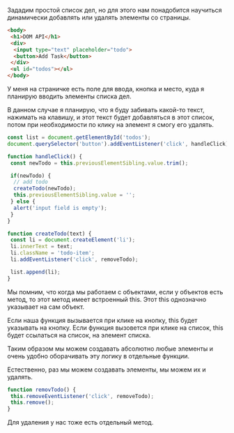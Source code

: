 Зададим простой список дел, но для этого нам понадобится научиться динамически добавлять или удалять элементы со страницы.
```html
<body>
 <h1>DOM API</h1>
 <div>
  <input type="text" placeholder="todo">
  <button>Add Task</button>
 </div>
 <ul id="todos"></ul>
</body>
```

У меня на страничке есть поле для ввода, кнопка и место, куда я планирую вводить элементы
списка дел.

В данном случае я планирую, что я буду забивать какой-то текст, нажимать на клавишу, и этот текст
будет добавляться в этот список, потом при необходимости по клику на элемент я смогу его удалять.

```js
const list = document.getElementById('todos');
document.querySelector('button').addEventListener('click', handleClick);

function handleClick() {
 const newTodo = this.previousElementSibling.value.trim();

 if(newTodo) {
  // add todo
  createTodo(newTodo);
  this.previousElementSibling.value = '';
 } else {
  alert('input field is empty');
 }
}

function createTodo(text) {
 const li = document.createElement('li');
 li.innerText = text;
 li.className = 'todo-item';
 li.addEventListener('click', removeTodo);

 list.append(li); 
}
```
Мы помним, что когда мы работаем с объектами, если у объектов есть метод, то этот метод имеет встроенный this. Этот this однозначно указывает
на сам объект.

Если наша функция вызывается при клике на кнопку, this будет указывать на кнопку. Если функция вызовется при клике на список, this будет ссылаться на список, на элемент списка.

Таким образом мы можем создавать абсолютно любые элементы и очень удобно оборачивать
эту логику в отдельные функции.

Естественно, раз мы можем создавать элементы,
мы можем их и удалять.
```js
function removTodo() {
 this.removeEventListener('click', removeTodo);
 this.remove();
}
```
Для удаления у нас тоже есть отдельный метод.